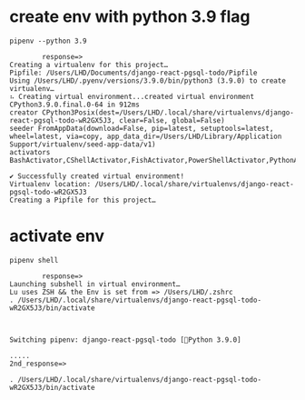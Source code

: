 

 
# create env with python 3.9 flag
    pipenv --python 3.9

            response=> 
    Creating a virtualenv for this project…
    Pipfile: /Users/LHD/Documents/django-react-pgsql-todo/Pipfile
    Using /Users/LHD/.pyenv/versions/3.9.0/bin/python3 (3.9.0) to create virtualenv…
    ⠦ Creating virtual environment...created virtual environment CPython3.9.0.final.0-64 in 912ms
    creator CPython3Posix(dest=/Users/LHD/.local/share/virtualenvs/django-react-pgsql-todo-wR2GX5J3, clear=False, global=False)
    seeder FromAppData(download=False, pip=latest, setuptools=latest, wheel=latest, via=copy, app_data_dir=/Users/LHD/Library/Application Support/virtualenv/seed-app-data/v1)
    activators BashActivator,CShellActivator,FishActivator,PowerShellActivator,PythonActivator,XonshActivator

    ✔ Successfully created virtual environment! 
    Virtualenv location: /Users/LHD/.local/share/virtualenvs/django-react-pgsql-todo-wR2GX5J3
    Creating a Pipfile for this project…

# activate env
    pipenv shell

            response=> 
    Launching subshell in virtual environment…
    Lu uses ZSH && the Env is set from => /Users/LHD/.zshrc
    . /Users/LHD/.local/share/virtualenvs/django-react-pgsql-todo-wR2GX5J3/bin/activate



    Switching pipenv: django-react-pgsql-todo [🐍Python 3.9.0]
    
    .....
    2nd_response=>

    . /Users/LHD/.local/share/virtualenvs/django-react-pgsql-todo-wR2GX5J3/bin/activate

# 